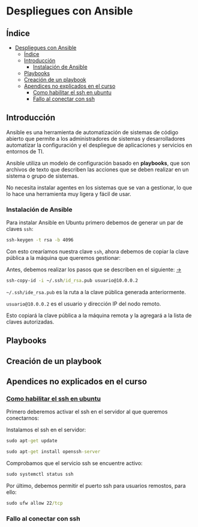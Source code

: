 # Despliegues con Ansible

## Índice
- [Despliegues con Ansible](#despliegues-con-ansible)
  - [Índice](#índice)
  - [Introducción](#introducción)
    - [Instalación de Ansible](#instalación-de-ansible)
  - [Playbooks](#playbooks)
  - [Creación de un playbook](#creación-de-un-playbook)
  - [Apendices no explicados en el curso](#apendices-no-explicados-en-el-curso)
    - [Como habilitar el ssh en ubuntu](#como-habilitar-el-ssh-en-ubuntu)
    - [Fallo al conectar con ssh](#fallo-al-conectar-con-ssh)

## Introducción

Ansible es una herramienta de automatización de sistemas de código abierto que permite a los administradores de sistemas y desarrolladores automatizar la configuración y el despliegue de aplicaciones y servicios en entornos de TI.

Ansible utiliza un modelo de configuración basado en **playbooks**, que son archivos de texto que describen las acciones que se deben realizar en un sistema o grupo de sistemas.

No necesita instalar agentes en los sistemas que se van a gestionar, lo que lo hace una herramienta muy ligera y fácil de usar.

### Instalación de Ansible

Para instalar Ansible en Ubuntu primero debemos de generar un par de claves `ssh`:

``` cmd
ssh-keygen -t rsa -b 4096
```

Con esto crearíamos nuestra clave `ssh`, ahora debemos de copiar la clave pública a la máquina que queremos gestionar:

Antes, debemos realizar los pasos que se describen en el siguiente: [->](#como-habilitar-el-ssh-en-ubuntu)

``` cmd
ssh-copy-id -i ~/.ssh/id_rsa.pub usuario@10.0.0.2
```

`~/.ssh/ide_rsa.pub` es la ruta a la clave pública generada anteriormente.

`usuario@10.0.0.2` es el usuario y dirección IP del nodo remoto.

Esto copiará la clave pública a la máquina remota y la agregará a la lista de claves autorizadas.

## Playbooks

## Creación de un playbook

## Apendices no explicados en el curso

### [Como habilitar el ssh en ubuntu](https://es.dade2.net/como-habilitar-el-servidor-ssh-en-ubuntu-22-04/)

Primero deberemos activar el ssh en el servidor al que queremos conectarnos:

Instalamos el ssh en el servidor:

``` cmd
sudo apt-get update
```

``` cmd
sudo apt-get install openssh-server
```

Comprobamos que el servicio ssh se encuentre activo:

``` cmd
sudo systemctl status ssh
```

Por último, debemos permitir el puerto ssh para usuarios remostos, para ello:

``` cmd
sudo ufw allow 22/tcp
```

### Fallo al conectar con ssh